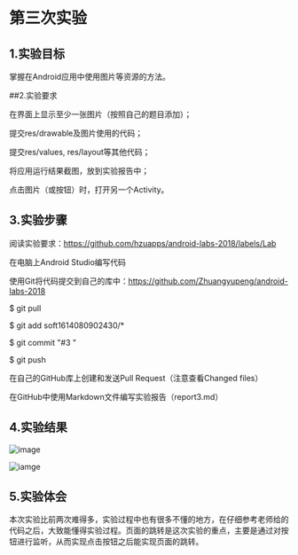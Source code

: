 # 第三次实验

## 1.实验目标

掌握在Android应用中使用图片等资源的方法。

##2.实验要求

在界面上显示至少一张图片（按照自己的题目添加）；

提交res/drawable及图片使用的代码；

提交res/values, res/layout等其他代码；

将应用运行结果截图，放到实验报告中；

点击图片（或按钮）时，打开另一个Activity。

## 3.实验步骤

阅读实验要求：https://github.com/hzuapps/android-labs-2018/labels/Lab

在电脑上Android Studio编写代码

使用Git将代码提交到自己的库中：https://github.com/Zhuangyupeng/android-labs-2018

$ git pull

$ git add soft1614080902430/*

$ git commit "#3 "

$ git push

在自己的GitHub库上创建和发送Pull Request（注意查看Changed files）

在GitHub中使用Markdown文件编写实验报告（report3.md）

## 4.实验结果
![image](https://github.com/Zhuangyupeng/android-labs-2018/blob/master/soft1614080902430/%E5%AE%9E%E9%AA%8C%E4%B8%89%E6%88%AA%E5%9B%BE1.png?raw=true)

![iamge](https://github.com/Zhuangyupeng/android-labs-2018/blob/master/soft1614080902430/%E5%AE%9E%E9%AA%8C%E4%B8%89%E6%88%AA%E5%9B%BE2.jpg?raw=true)

## 5.实验体会

本次实验比前两次难得多，实验过程中也有很多不懂的地方，在仔细参考老师给的代码之后，大致能懂得实验过程。页面的跳转是这次实验的重点，主要是通过对按钮进行监听，从而实现点击按钮之后能实现页面的跳转。
